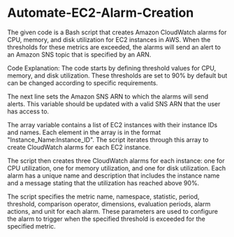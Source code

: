 # Automate-EC2-Alarm-Creation

The given code is a Bash script that creates Amazon CloudWatch alarms for CPU, memory, and disk utilization for EC2 instances in AWS. When the thresholds for these metrics are exceeded, the alarms will send an alert to an Amazon SNS topic that is specified by an ARN.

Code Explanation:
The code starts by defining threshold values for CPU, memory, and disk utilization. These thresholds are set to 90% by default but can be changed according to specific requirements.

The next line sets the Amazon SNS ARN to which the alarms will send alerts. This variable should be updated with a valid SNS ARN that the user has access to.

The array variable contains a list of EC2 instances with their instance IDs and names. Each element in the array is in the format "Instance_Name:Instance_ID". The script iterates through this array to create CloudWatch alarms for each EC2 instance.

The script then creates three CloudWatch alarms for each instance: one for CPU utilization, one for memory utilization, and one for disk utilization. Each alarm has a unique name and description that includes the instance name and a message stating that the utilization has reached above 90%.

The script specifies the metric name, namespace, statistic, period, threshold, comparison operator, dimensions, evaluation periods, alarm actions, and unit for each alarm. These parameters are used to configure the alarm to trigger when the specified threshold is exceeded for the specified metric.
